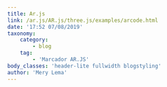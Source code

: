 ```yaml
---
title: Ar.js
link: /ar.js/AR.js/three.js/examples/arcode.html
date: '17:52 07/08/2019'
taxonomy:
    category:
        - blog
    tag:
        - 'Marcador AR.JS'
body_classes: 'header-lite fullwidth blogstyling'
author: 'Mery Lema'
---
```


